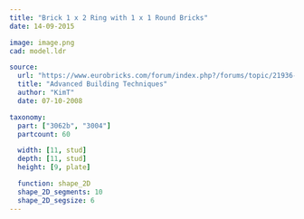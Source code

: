 ```yaml
---
title: "Brick 1 x 2 Ring with 1 x 1 Round Bricks"
date: 14-09-2015

image: image.png
cad: model.ldr

source:
  url: "https://www.eurobricks.com/forum/index.php?/forums/topic/21936-advanced-building-techniques/&do=findComment&comment=370700"
  title: "Advanced Building Techniques"
  author: "KimT"
  date: 07-10-2008

taxonomy:
  part: ["3062b", "3004"]
  partcount: 60

  width: [11, stud]
  depth: [11, stud]
  height: [9, plate]

  function: shape_2D
  shape_2D_segments: 10
  shape_2D_segsize: 6
---
```

